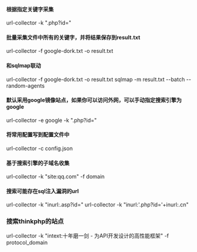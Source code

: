 #### 根据指定关键字采集
url-collector -k ".php?id=" 

#### 批量采集文件中所有的关键字，并将结果保存到result.txt
url-collector -f google-dork.txt -o result.txt

#### 和sqlmap联动
url-collector -f google-dork.txt -o result.txt
sqlmap -m result.txt --batch --random-agents

#### 默认采用google镜像站点，如果你可以访问外网，可以手动指定搜索引擎为google
url-collector -e google -k ".php?id="

#### 将常用配置写到配置文件中
url-collector -c config.json

#### 基于搜索引擎的子域名收集
url-collector -k "site:qq.com" -f domain

#### 搜索可能存在sql注入漏洞的url
url-collector -k "inurl:.asp?id=" 
url-collector -k "inurl:'.php?id='+inurl:.cn"

### 搜索thinkphp的站点
url-collector -k "intext:十年磨一剑 - 为API开发设计的高性能框架" -f protocol_domain
